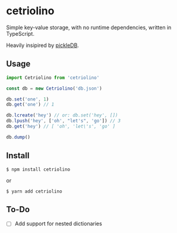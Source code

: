 # cetriolino

Simple key-value storage, with no runtime dependencies, 
written in TypeScript.

Heavily insipired by 
[pickleDB](https://github.com/patx/pickledb).

## Usage

```javascript
import Cetriolino from 'cetriolino'

const db = new Cetriolino('db.json')

db.set('one', 1)
db.get('one') // 1

db.lcreate('hey') // or: db.set('hey', [])
db.lpush('hey', ['oh', "let's", 'go']) // 3
db.get('hey') // [ 'oh', 'let\'s', 'go' ]

db.dump()
```

## Install

```console
$ npm install cetriolino
```

or

```console
$ yarn add cetriolino
```

## To-Do

- [ ] Add support for nested dictionaries
